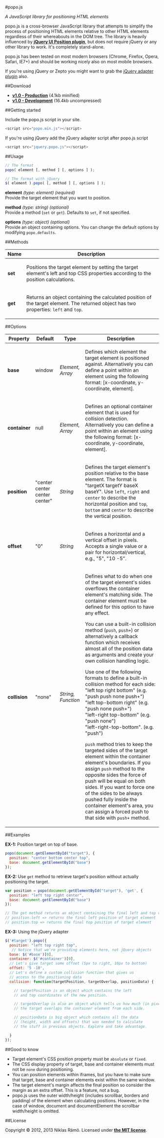 #popo.js

*A JavaScript library for positioning HTML elements*

popo.js is a cross-browser JavaScript library that attempts to simplify the process of positioning HTML elements relative to other HTML elements regardless of their whereabouts in the DOM tree. The library is heavily influenced by **[jQuery UI Position plugin](http://jqueryui.com/position/)**, but does not require jQuery or any other library to work. It's completely stand-alone.

popo.js has been tested on most modern browsers (Chrome, Firefox, Opera, Safari, IE7+) and should be working nicely also on most mobile browsers.

If you're using jQuery or Zepto you might want to grab the [jQuery adapter plugin](https://raw.github.com/niklasramo/popo/master/jquery.popo.js) also.

##Download

* **[v1.0 - Production](https://raw.github.com/niklasramo/popo/master/popo.min.js)** (4.1kb minified)
* **[v1.0 - Development](https://raw.github.com/niklasramo/popo/master/popo.js)** (16.4kb uncompressed)

##Getting started

Include the popo.js script in your site.

```javascript
<script src="popo.min.js"></script>
```

If you're using jQuery add the jQuery adapter script after popo.js script

```javascript
<script src="jquery.popo.js"></script>
```

##Usage

```javascript
// The format
popo( element [, method ] [, options ] );

// The format with jQuery
$( element ).popo( [, method ] [, options ] );
```

**element** *(type: element)* *(required)*   
Provide the target element that you want to position.

**method** *(type: string)* *(optional)*   
Provide a method (`set` or `get`). Defaults to `set`, if not specified.

**options** *(type: object)* *(optional)*   
Provide an object containing options. You can change the default options by modifying `popo.defaults`.

##Methods

Name | Description
--- | ---
**set** | <p>Positions the target element by setting the target element's left and top CSS properties according to the position calculations.</p>
**get** | <p>Returns an object containing the calculated position of the target element. The returned object has two properties: <code>left</code> and <code>top</code>.</p>

##Options

Property | Default | Type | Description
--- | --- | --- | ---
**base** | window | *Element, Array* | <p>Defines which element the target element is positioned against. Alternatively you can define a point within an element using the following format: [x-coordinate, y-coordinate, element].</p>
**container** | null | *Element, Array* | <p>Defines an optional container element that is used for collision detection. Alternatively you can define a point within an element using the following format: [x-coordinate, y-coordinate, element].</p>
**position** | "center center center center" | *String* | <p>Defines the target element's position relative to the base element. The format is "targetX targetY baseX baseY". Use `left`, `right` and `center` to describe the horizontal position and `top`, `bottom` and `center` to describe the vertical position.</p>
**offset** | "0" | *String* | <p>Defines a horizontal and a vertical offset in pixels. Accepts a single value or a pair for horizontal/vertical, e.g., "5", "10 -5".
**collision** | "none" | *String, Function* | <p>Defines what to do when one of the target element's sides overflows the container element's matching side. The container element must be defined for this option to have any effect.</p><p>You can use a built-in collision method (`push`, `push+`) or alternatively a callback function which receives almost all of the position data as arguments and create your own collision handling logic.</p><p>Use one of the following formats to define a built-in collision method for each side:<br>"left top right bottom" (e.g. "push push none push+")<br>"left top-bottom right" (e.g. "push none push+")<br>"left-right top-bottom" (e.g. "push none")<br>"left-right-top-bottom". (e.g. "push")</p><p><code>push</code> method tries to keep the targeted sides of the target element within the container element's boundaries. If you assign <code>push</code> method to the opposite sides the force of push will be equal on both sides. If you want to force one of the sides to be always pushed fully inside the container element's area, you can assign a forced push to that side with <code>push+</code> method.</p>

##Examples

__EX-1:__ Position target on top of base.

```javascript
popo(document.getElementById("target"), {
  position: "center bottom center top",
  base: document.getElementById("base")
});
```

__EX-2:__ Use `get` method to retrieve target's position without actually positioning the target.

```javascript
var position = popo(document.getElementById("target"), 'get', {
  position: "left top right center",
  base: document.getElementById("base")
});

// The get method returns an object containing the final left and top values
// position.left => returns the final left position of target element 
// position.top => returns the final top position of target element
```

__EX-3:__ Using the jQuery adapter

```javascript
$('#target').popo({
  position: "left top right top",
   // Notice that we're providing elements here, not jQuery objects
  base: $('#base')[0],
  container: $('#container')[0],
  // Let's give target some offset (5px to right, 10px to bottom)
  offset: '5 -10',
  // Let's define a custom collision function that gives us
  // access to the positioning data
  collision: function(targetPosition, targetOverlap, positionData) {

    // targetPosition is an object which contains the left 
    // and top coordinates of the new position.

    // targetOverlap is also an object which tells us how much (in pixels)
    // the target overlaps the container element from each side.

    // positionData is big object which contains all the data 
    // (height, width and offsets) that was needed to calculate
    // the stuff in previous objects. Explore and take advantage.

  }
});
```

##Good to know

* Target element's CSS position property must be `absolute` or `fixed`.
* The CSS display property of target, base and container elements must not be `none` during positioning.
* You can position elements within iframes, but you have to make sure that target, base and container elements exist within the same window.
* The target element's margin affects the final position so consider the margin as an extra offset. This is a feature, not a bug.
* popo.js uses the outer width/height (includes scrollbar, borders and padding) of the element when calculating positions. However, in the case of window, document and documentElement the scrollbar width/height is omitted.

##License

Copyright &copy; 2012, 2013 Niklas Rämö. Licensed under **[the MIT license](https://github.com/niklasramo/popo/blob/master/LICENSE.md)**.
